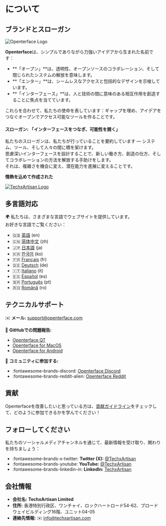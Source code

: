 # について

## ブランドとスローガン

![Openterface Logo](https://assets.openterface.com/images/openterface.webp)  

**Openterface**は、シンプルでありながら力強いアイデアから生まれた名前です：  

- **「オープン」**は、透明性、オープンソースのコラボレーション、そして閉じられたシステムの解放を意味します。  
- **「エンター」**は、シームレスなアクセスと包括的なデザインを示唆しています。  
- **「インターフェース」**は、人と技術の間に意味のある相互作用を創造することに焦点を当てています。

これらを合わせて、私たちの使命を表しています：ギャップを埋め、アイデアをつなぐオープンでアクセス可能なツールを作ることです。

#### スローガン: **「インターフェースをつなぎ、可能性を開く」**

私たちのスローガンは、私たちが行っていることを要約しています — システム、ツール、そして人々の間に橋を架けます。  
思慮深いインターフェースを設計することで、新しい働き方、創造の仕方、そしてコラボレーションの方法を解放する手助けをします。  
それは、複雑さを機会に変え、潜在能力を進展に変えることです。

**情熱を込めて作成された**

[![TechxArtisan Logo](https://techxartisan.com/images/techxartisan-company-black.png)](https://techxartisan.com)  

## 多言語対応

🌍 私たちは、さまざまな言語でウェブサイトを提供しています。  
お好きな言語でご覧ください：

- 🇬🇧 [英語](https://openterface.com/) (en)
- 🇨🇳 [简体中文](https://cn.openterface.com/) (zh)
- 🇯🇵 [日本語](https://jp.openterface.com/) (ja)
- 🇰🇷 [한국어](https://kr.openterface.com/) (ko)
- 🇫🇷 [Français](https://fr.openterface.com/) (fr)
- 🇩🇪 [Deutsch](https://de.openterface.com/) (de)
- 🇮🇹 [Italiano](https://it.openterface.com/) (it)
- 🇪🇸 [Español](https://es.openterface.com/) (es)
- 🇧🇷 [Português](https://pt.openterface.com/) (pt)
- 🇷🇴 [Română](https://ro.openterface.com/) (ro)

## テクニカルサポート  
✉️ **メール:** [support@openterface.com](mailto:support@openterface.com)  

📂 **GitHubでの問題報告:**

- [Openterface QT](https://github.com/TechxArtisanStudio/Openterface_QT/issues)  
- [Openterface for MacOS](https://github.com/TechxArtisanStudio/Openterface_MacOS/issues)  
- [Openterface for Android](https://github.com/TechxArtisanStudio/Openterface_Android/issues)  

💬 **コミュニティに参加する:**

- :fontawesome-brands-discord: [Openterface Discord](https://openterface.com/discord)  
- :fontawesome-brands-reddit-alien: [Openterface Reddit](https://openterface.com/reddit)  


## 貢献
Openterfaceを改善したいと思っている方は、[貢献ガイドライン](contributing.md)をチェックして、どのように参加できるかを学んでください！


## フォローしてください

私たちのソーシャルメディアチャンネルを通じて、最新情報を受け取り、関わりを持ちましょう：  

- :fontawesome-brands-x-twitter: **Twitter (X):** [@TechxArtisan](https://twitter.com/TechxArtisan)  
- :fontawesome-brands-youtube: **YouTube:** [@TechxArtisan](https://www.youtube.com/@TechxArtisan)  
- :fontawesome-brands-linkedin-in: **LinkedIn:** [TechxArtisan](https://www.linkedin.com/company/techxartisan/)  


## 会社情報

- **会社名:** **TechxArtisan Limited**  
- **住所:** 香港特別行政区、ワンチャイ、ロックハートロード54-62、ブロードウェイビルディング16階、ユニット04-05  
- **連絡先情報:** ✉️ [info@techxartisan.com](mailto:info@techxartisan.com)  